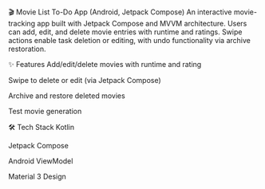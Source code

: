 🎬 Movie List To-Do App (Android, Jetpack Compose)
An interactive movie-tracking app built with Jetpack Compose and MVVM architecture. Users can add, edit, and delete movie entries with runtime and ratings. 
Swipe actions enable task deletion or editing, with undo functionality via archive restoration.

✨ Features
Add/edit/delete movies with runtime and rating

Swipe to delete or edit (via Jetpack Compose)

Archive and restore deleted movies

Test movie generation

🛠️ Tech Stack
Kotlin

Jetpack Compose

Android ViewModel

Material 3 Design
